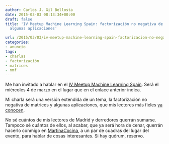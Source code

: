 ```yaml
---
author: Carlos J. Gil Bellosta
date: 2015-03-03 08:13:34+00:00
draft: false
title: 'IV Meetup Machine Learning Spain: factorización no negativa de matrices y
  algunas aplicaciones'

url: /2015/03/03/iv-meetup-machine-learning-spain-factorizacion-no-negativa-de-matrices-y-algunas-aplicaciones/
categories:
- anuncio
tags:
- charlas
- factorización
- matrices
- nmf
---
```


Me han invitado a hablar en el [IV Meetup Machine Learning Spain](http://www.meetup.com/MachineLearningSpain/events/220799458/). Será el miércoles 4 de marzo en el lugar que en el enlace anterior indica.

Mi charla será una versión extendida de un tema, la factorización no negativa de matrices y algunas aplicaciones, que mis lectores más fieles [ya conocen](http://www.datanalytics.com/2014/06/19/factorizaciones-positivas-de-matrices-igualmente-positivas/).

No sé cuántos de mis lectores de Madrid y derredores querrán sumarse. Tampoco sé cuántos de ellos, al acabar, que ya será hora de cenar, querrán hacerlo conmigo en [MartinaCocina](http://martinacocina.es), a un par de cuadras del lugar del evento, para hablar de cosas interesantes. Si hay quórum, reservo.
